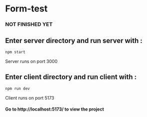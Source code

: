 # Form-test

### NOT FINISHED YET

## Enter server directory and run server with :
```
npm start
```
Server runs on port 3000

## Enter client directory and run client with :
```
npm run dev
```

Client runs on port 5173

#### Go to http://localhost:5173/ to view the project
